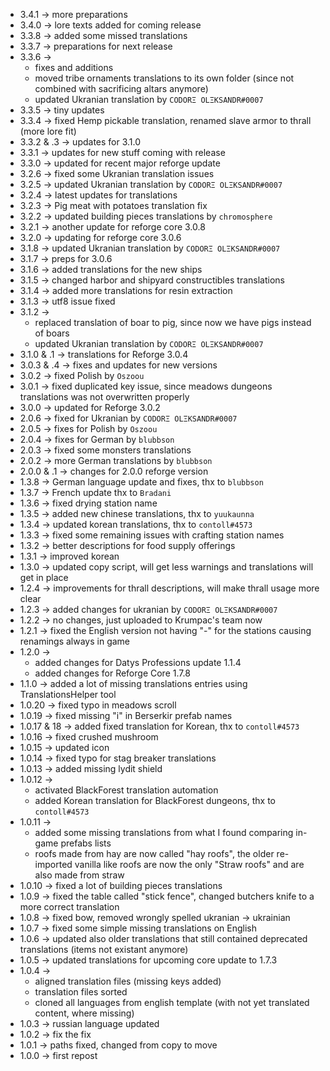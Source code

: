 * 3.4.1 -> more preparations
* 3.4.0 -> lore texts added for coming release
* 3.3.8 -> added some missed translations
* 3.3.7 -> preparations for next release
* 3.3.6 -> 
  * fixes and additions
  * moved tribe ornaments translations to its own folder (since not combined with sacrificing altars anymore)
  * updated Ukranian translation by `CODORΞ OLΞKSANDR#0007`
* 3.3.5 -> tiny updates
* 3.3.4 -> fixed Hemp pickable translation, renamed slave armor to thrall (more lore fit)
* 3.3.2 & .3 -> updates for 3.1.0
* 3.3.1 -> updates for new stuff coming with release
* 3.3.0 -> updated for recent major reforge update
* 3.2.6 -> fixed some Ukranian translation issues
* 3.2.5 -> updated Ukranian translation by `CODORΞ OLΞKSANDR#0007`
* 3.2.4 -> latest updates for translations
* 3.2.3 -> Pig meat with potatoes translation fix 
* 3.2.2 -> updated building pieces translations by `chromosphere`
* 3.2.1 -> another update for reforge core 3.0.8
* 3.2.0 -> updating for reforge core 3.0.6
* 3.1.8 -> updated Ukranian translation by `CODORΞ OLΞKSANDR#0007`
* 3.1.7 -> preps for 3.0.6
* 3.1.6 -> added translations for the new ships
* 3.1.5 -> changed harbor and shipyard constructibles translations
* 3.1.4 -> added more translations for resin extraction
* 3.1.3 -> utf8 issue fixed
* 3.1.2 -> 
  * replaced translation of boar to pig, since now we have pigs instead of boars
  * updated Ukranian translation by `CODORΞ OLΞKSANDR#0007`
* 3.1.0 & .1 -> translations for Reforge 3.0.4
* 3.0.3 & .4 -> fixes and updates for new versions
* 3.0.2 -> fixed Polish by `Oszoou`
* 3.0.1 -> fixed duplicated key issue, since meadows dungeons translations was not overwritten properly
* 3.0.0 -> updated for Reforge 3.0.2
* 2.0.6 -> fixed for Ukranian by `CODORΞ OLΞKSANDR#0007`
* 2.0.5 -> fixes for Polish by `Oszoou`
* 2.0.4 -> fixes for German by `blubbson`
* 2.0.3 -> fixed some monsters translations
* 2.0.2 -> more German translations by `blubbson`
* 2.0.0 & .1 -> changes for 2.0.0 reforge version
* 1.3.8 -> German language update and fixes, thx to `blubbson`
* 1.3.7 -> French update thx to `Bradani` 
* 1.3.6 -> fixed drying station name
* 1.3.5 -> added new chinese translations, thx to `yuukaunna`
* 1.3.4 -> updated korean translations, thx to `contoll#4573`
* 1.3.3 -> fixed some remaining issues with crafting station names
* 1.3.2 -> better descriptions for food supply offerings
* 1.3.1 -> improved korean 
* 1.3.0 -> updated copy script, will get less warnings and translations will get in place
* 1.2.4 -> improvements for thrall descriptions, will make thrall usage more clear
* 1.2.3 -> added changes for ukranian by `CODORΞ OLΞKSANDR#0007`
* 1.2.2 -> no changes, just uploaded to Krumpac's team now
* 1.2.1 -> fixed the English version not having "-" for the stations causing renamings always in game 
* 1.2.0 -> 
  * added changes for Datys Professions update 1.1.4
  * added changes for Reforge Core 1.7.8
* 1.1.0 -> added a lot of missing translations entries using TranslationsHelper tool
* 1.0.20 -> fixed typo in meadows scroll
* 1.0.19 -> fixed missing "i" in Berserkir prefab names
* 1.0.17 & 18 -> added fixed translation for Korean, thx to `contoll#4573`
* 1.0.16 -> fixed crushed mushroom
* 1.0.15 -> updated icon
* 1.0.14 -> fixed typo for stag breaker translations
* 1.0.13 -> added missing lydit shield
* 1.0.12 ->
  * activated BlackForest translation automation
  * added Korean translation for BlackForest dungeons, thx to `contoll#4573`
* 1.0.11 -> 
  * added some missing translations from what I found comparing in-game prefabs lists
  * roofs made from hay are now called "hay roofs", the older re-imported vanilla like roofs are now the only "Straw roofs" and are also made from straw
* 1.0.10 -> fixed a lot of building pieces translations
* 1.0.9 -> fixed the table called "stick fence", changed butchers knife to a more correct translation
* 1.0.8 -> fixed bow, removed wrongly spelled ukranian -> ukrainian
* 1.0.7 -> fixed some simple missing translations on English
* 1.0.6 -> updated also older translations that still contained deprecated translations (items not existant anymore)
* 1.0.5 -> updated translations for upcoming core update to 1.7.3
* 1.0.4 -> 
  * aligned translation files (missing keys added)
  * translation files sorted
  * cloned all languages from english template (with not yet translated content, where missing)
* 1.0.3 -> russian language updated
* 1.0.2 -> fix the fix
* 1.0.1 -> paths fixed, changed from copy to move
* 1.0.0 -> first repost
